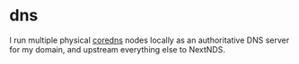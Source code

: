 # dns

I run multiple physical [coredns](https://github.com/coredns/coredns) nodes
locally as an authoritative DNS server for my domain, and upstream everything
else to NextNDS.

